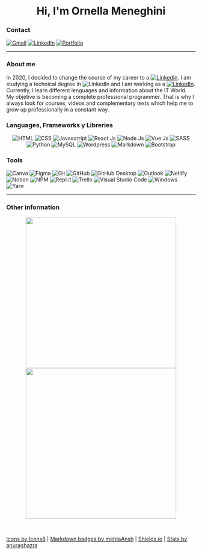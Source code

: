 <h1 align="center"><b>Hi, I'm Ornella Meneghini</b></h1>

### Contact
[![Gmail](https://img.shields.io/badge/Gmail-D14836?style=for-the-badge&logo=gmail&logoColor=white)](meneghini.ornella@gmail.com)
[![LinkedIn](https://img.shields.io/badge/linkedin-%230077B5.svg?style=for-the-badge&logo=linkedin&logoColor=white)](https://www.linkedin.com/in/meneghiniornella/)
[![Portfolio](https://img.shields.io/badge/Portfolio-%237209a9.svg?style=for-the-badge&logo=appveyor)](https://meneghiniornella.netlify.app/)
<hr /> 

### About me
In 2020, I decided to change the course of my career to a [![LinkedIn](https://img.shields.io/badge/-Full%20Stack%20Developer-%237209b7)](https://www.linkedin.com/in/meneghiniornella/). I am studying a technical degree in ![LinkedIn](https://img.shields.io/badge/-systems%20analysis-informational) and I am working as a [![LinkedIn](https://img.shields.io/badge/-developer-%237209b7)](https://www.linkedin.com/in/meneghiniornella/).
Currently, I learn different lenguages and information about the IT World.
<br/>
My objetive is becoming a complete professional programmer. That is why I always look for courses, videos and complementary texts which help me to grow up professionally in a constant way.

### Languages, Frameworks y Libreries
<p align="center"> 
    <img src="https://img.icons8.com/color/50/000000/html-5--v1.png" alt="HTML" title="HTML">
    <img src="https://img.icons8.com/color/50/000000/css3.png" alt="CSS" title="CSS">
    <img src="https://img.icons8.com/color/50/000000/javascript--v1.png" alt="Javascrript" title="Javascript">
    <img src="https://img.icons8.com/external-vitaliy-gorbachev-blue-vitaly-gorbachev/48/000000/external-atom-nuclear-energy-vitaliy-gorbachev-blue-vitaly-gorbachev.png" alt="React Js" title="React Js">
    <img src="https://img.icons8.com/fluency/48/000000/node-js.png" alt="Node Js" title="Node Js" />
    <img src="https://img.icons8.com/color/48/000000/vue-js.png" alt="Vue Js" title="Vue Js"/>
    <img src="https://img.icons8.com/color/48/000000/sass.png" alt="SASS" title="SASS">
    <img src="https://img.icons8.com/color/50/000000/python--v1.png" alt="Python" title="Python">
    <img src="https://img.icons8.com/color/50/000000/mysql-logo.png" alt="MySQL" title="MySQL">
    <img src="https://img.icons8.com/color/50/000000/wordpress.png" alt="Wordpress" title?"Wordpress">
    <img src="https://img.icons8.com/officel/50/000000/markdown.png" alt="Markdown" title="mMrkdown">
    <img src="https://img.icons8.com/color/50/000000/bootstrap.png" alt="Bootstrap" title="Bootstrap">
    
</p>

### Tools
![Canva](https://img.shields.io/badge/Canva-%2300C4CC.svg?style=for-the-badge&logo=Canva&logoColor=white)
![Figma](https://img.shields.io/badge/figma-%237209b5.svg?style=for-the-badge&logo=figma&logoColor=white)
![Git](https://img.shields.io/badge/git-%23F05033.svg?style=for-the-badge&logo=git&logoColor=white)
![GitHub](https://img.shields.io/badge/github-fff.svg?style=for-the-badge&logo=github&logoColor=black)
![GitHub Desktop](https://img.shields.io/badge/github%20desktop-%237208e1.svg?style=for-the-badge&logo=github&logoColor=white)
![Outlook](https://img.shields.io/badge/Outlook-000?style=for-the-badge&logo=microsoft-outlook&logoColor=white)
![Netlify](https://img.shields.io/badge/netlify-005555.svg?style=for-the-badge&logo=netlify&logoColor=white)
![Notion](https://img.shields.io/badge/Notion-darkgrey.svg?style=for-the-badge&logo=notion&logoColor=white) 
![NPM](https://img.shields.io/badge/NPM-critical.svg?style=for-the-badge&logo=npm&logoColor=white)
![Repl.it](https://img.shields.io/badge/Repl.it-grey.svg?style=for-the-badge&logo=replit&logoColor=white)
![Trello](https://img.shields.io/badge/Trello-%23026AA7.svg?style=for-the-badge&logo=Trello&logoColor=white)
![Visual Studio Code](https://img.shields.io/badge/Visual%20Studio%20Code-0078e7.svg?style=for-the-badge&logo=visual-studio-code&logoColor=white)
![Windows](https://img.shields.io/badge/Windows-black?style=for-the-badge&logo=windows&logoColor=white)
![Yarn](https://img.shields.io/badge/yarn-yellow.svg?style=for-the-badge&logo=yarn&logoColor=white)

<hr />

### Other information
<!-- Nowadays, my favourite language is ![Javascript](https://img.shields.io/badge/-javascript-F1E05A) -->

<p align="center">
<!-- <img src="https://github-readme-stats.vercel.app/api?username=MeneghiniOrnella&theme=radical&show_icons=true" width="410"/> -->
<img src="https://github-readme-stats.vercel.app/api/?username=MeneghiniOrnella&layout=compact&title_color=a37fa4&text_color=e0d4e1&hide_border=true&langs_count=6&theme=synthwave" width="400" />
<img src="https://github-readme-stats.vercel.app/api/top-langs/?username=MeneghiniOrnella&layout=compact&title_color=a37fa4&text_color=e0d4e1&hide_border=true&langs_count=6&theme=synthwave" width="400" />
</p>
<br>
<p>
    <a href="https://icons8.com/icon/QBqFNfPPB2Kx/sass">Icons by Icons8</a> | <a href="https://github.com/Ileriayo/markdown-badges">Markdown badges by mehtaAnsh</a> | <a href="https://shields.io">Shields.io</a> |  <a href="https://github.com/anuraghazra/github-readme-stats/blob/master/docs/readme_es.md">Stats by anuraghazra</a>
</p>

<!-- ## **✔ #opentowork** -->
<!--
**MeneghiniOrnella/MeneghiniOrnella** is a ✨ _special_ ✨ repository because its `README.md` (this file) appears on your GitHub profile.

Here are some ideas to get you started:

- 🔭 I’m currently working on ...
- 🌱 I’m currently learning ...
- 👯 I’m looking to collaborate on ...
- 🤔 I’m looking for help with ...
- 💬 Ask me about ...
- ...
- 😄 Pronouns: ...
- ⚡ Fun fact: ...
-->
<!-- https://github.com/Ileriayo/markdown-badges -->
<!-- [![Top Langs](https://github-readme-stats.vercel.app/api/top-langs/?username=MeneghiniOrnella&layout=compact)](https://github.com/aMeneghiniOrnella/github-readme-stats) -->

<!-- ![Microsoft Excel](https://img.shields.io/badge/Microsoft_Excel-217346?style=for-the-badge&logo=microsoft-excel&logoColor=white)
![Microsoft PowerPoint](https://img.shields.io/badge/Microsoft_PowerPoint-B7472A?style=for-the-badge&logo=microsoft-powerpoint&logoColor=white)
![Microsoft Word](https://img.shields.io/badge/Microsoft_Word-2B579A?style=for-the-badge&logo=microsoft-word&logoColor=white) -->

<!-- <a href="#"><img src="https://img.icons8.com/fluency/48/000000/test-tube.png" alt="Flask" title="Flask"></a>
    <a href="#"><img src="https://img.icons8.com/color/48/000000/django.png" alt="Django" title="Django"></a> -->

